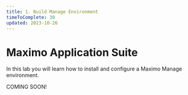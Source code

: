 ```yaml
---
title: 1. Build Manage Environment
timeToComplete: 30
updated: 2023-10-26
---
```


# Maximo Application Suite

In this lab you will learn how to install and configure a Maximo Manage environment.

COMING SOON!

